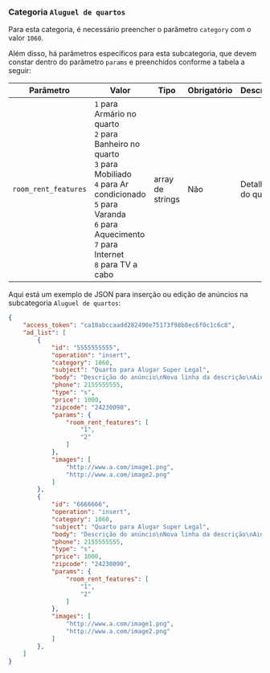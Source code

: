 ### Categoria `Aluguel de quartos`

Para esta categoria, é necessário preencher o parâmetro `category` com o valor `1060`.

Além disso, há parâmetros específicos para esta subcategoria, que devem constar dentro do parâmetro `params` e preenchidos conforme a tabela a seguir:


| Parâmetro | Valor | Tipo | Obrigatório | Descrição |
|------------------|--------------------------------------------------------------------------------------------------------------------------------------------------------------------------------------------------------------------------------------------------------------------------------------------------------------------------------------------------------------------------------------------------------------------------------------------------------------------------------------------------------------------------------------------------------------------------------------------------------------------------------------------------------------------------------------------------------------------------------------------------------------------------------------------------------------------------------------------------------------------------------------------------------------------------------------------------------------------------------------------------------------------------------------------------------------------------------|------------------|-------------|----------------------------|
| `room_rent_features` | `1` para Armário no quarto<br> `2` para Banheiro no quarto<br> `3` para Mobiliado<br> `4` para Ar condicionado<br> `5` para Varanda<br> `6` para Aquecimento<br> `7` para Internet<br> `8` para TV a cabo | array de strings | Não | Detalhes do quarto |

Aqui está um exemplo de JSON para inserção ou edição de anúncios na subcategoria `Aluguel de quartos`:

```json
{
    "access_token": "ca18abccaadd282490e75173f98b8ec6f0c1c6c8",
    "ad_list": [
        {
            "id": "5555555555",
            "operation": "insert",
            "category": 1060,
            "subject": "Quarto para Alugar Super Legal",
            "body": "Descrição do anúncio\nNova linha da descrição\nAinda outra linha da descrição",
            "phone": 2155555555,
            "type": "s",
            "price": 1000,
            "zipcode": "24230090",
            "params": {
                "room_rent_features": [
                    "1",
                    "2"
                ]
            },
            "images": [
                "http://www.a.com/image1.png",
                "http://www.a.com/image2.png"
            ]
        },
        {
            "id": "6666666",
            "operation": "insert",
            "category": 1060,
            "subject": "Quarto para Alugar Super Legal",
            "body": "Descrição do anúncio\nNova linha da descrição\nAinda outra linha da descrição",
            "phone": 2155555555,
            "type": "s",
            "price": 1000,
            "zipcode": "24230090",
            "params": {
                "room_rent_features": [
                    "1",
                    "2"
                ]
            },
            "images": [
                "http://www.a.com/image1.png",
                "http://www.a.com/image2.png"
            ]
        },
    ]
}
```